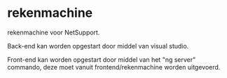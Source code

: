# rekenmachine
rekenmachine voor NetSupport.

Back-end kan worden opgestart door middel van visual studio.

Front-end kan worden opgestart door middel van het "ng server" commando, deze moet vanuit frontend/rekenmachine worden uitgevoerd.